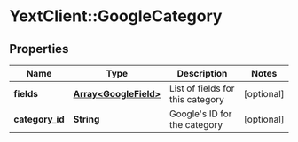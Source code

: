 # YextClient::GoogleCategory

## Properties
Name | Type | Description | Notes
------------ | ------------- | ------------- | -------------
**fields** | [**Array&lt;GoogleField&gt;**](GoogleField.md) | List of fields for this category | [optional] 
**category_id** | **String** | Google&#39;s ID for the category | [optional] 


